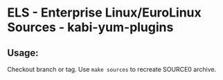 # ELS - Enterprise Linux/EuroLinux Sources - kabi-yum-plugins
 
## Usage:
  Checkout branch or tag. Use `make sources` to recreate  SOURCE0 archive.
